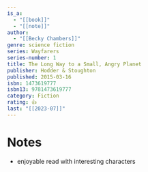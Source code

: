 ```yaml
---
is_a:
  - "[[book]]"
  - "[[note]]"
author:
  - "[[Becky Chambers]]"
genre: science fiction
series: Wayfarers
series-number: 1
title: The Long Way to a Small, Angry Planet
publisher: Hodder & Stoughton
published: 2015-03-16
isbn: 1473619777
isbn13: 9781473619777
category: Fiction
rating: 👍
last: "[[2023-07]]"
---
```

# Notes
- enjoyable read with interesting characters

